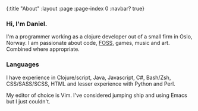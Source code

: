 {:title "About"
 :layout :page
 :page-index 0
 :navbar? true}

### Hi, I'm Daniel.
I'm a programmer working as a clojure developer out of a small firm in Oslo, Norway.
I am passionate about code, [FOSS](https://en.wikipedia.org/wiki/Free_and_open-source_software),
 games, music and art. Combined where appropriate.

### Languages
I have experience in Clojure/script, Java, Javascript, C#, Bash/Zsh, CSS/SASS/SCSS, HTML and lesser experience with Python and Perl.

My editor of choice is Vim. I've considered jumping ship and using Emacs but I just couldn't.
